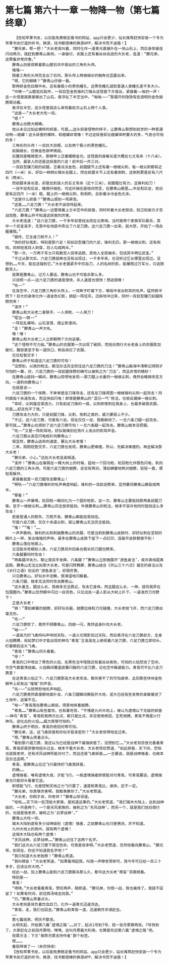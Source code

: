 # 第七篇 第六十一章 一物降一物（第七篇终章）
        【告知苹果书友，以后能免费稳定看书的网站、app只会更少，站长推荐赶快安装一个专为苹果书友打造的听书，换源，找书都很棒的换源APP，解决书荒不迷路！】
       “滕兄弟，帮一把！”大长老高叫着，同时化作一道青光直接扑在一块山石上，而后身体接连闪动两次，就赶到滕青山身侧，一身破烂，衣服上还有着丝丝血迹的大长老，连道：“滕兄弟，这孽畜非常厉害。”
       滕青山则是观察着那山壁石坑中冒出的三角形头颅。
       嗤嗤~~
       随着三角形头颅完全出了石坑，那头颅上两根细长的触角也显露出来。
       “嗯，它的眼睛？”滕青山仔细一看。
       那两碎金色巨眼中央，还有着极小的黑色瞳孔，这黑色瞳孔就和普通人类瞳孔差不多大小。
       “咔嚓~~”山壁岩石裂开，一双巨型金色锋利刀锋从这怪兽下方冒出，紧接着——嗡的一声！这一头怪兽就直接窜出了山石，悬浮在了半空当中，“嗡嗡~~~”那展开的隐隐有些透明的金色翅膀扇动着。
       悬浮在半空，这头怪兽就这么审视着前方山石上两个人类。
       “这是——”大长老大吃一惊。
       “嗯？”
       滕青山也瞪大眼睛。
       他从未见过如此模样的妖兽，可是……这头妖兽怪物的样子，让滕青山联想到前世的一种普通动物——螳螂！这头妖兽的模样，和螳螂非常像！不过这妖兽却比螳螂体积要大的多，气息也可怕的多！
       三角形的头颅！一双巨大双眼，以及两个极小的黑色瞳孔。
       前胸细长，仿佛金色钢甲铸就。
       后腹则是略微宽大，那鳞甲上泛着耀眼金光。这怪兽的身躯长度大概在七丈有余（十八米）。
       当然，最骇人的还是这妖兽的六足！前中后一共三对。
       一双巨型镰刀般的前腿，泛着淡淡金色，前腿腿节上还有着一根根尖刺，每一根尖刺都有近四尺（一米）长，好似一柄柄尖锥长在腿上，而在前腿关节上还有着倒刺，这倒刺更是足有八尺长（两米）。
       而前腿本身长度，却是达到骇人的五丈有余（近十三米），前腿粗壮有力，且锋利如刀！
       一双中足和后足，略微纤细些，可这纤细也是相对而言，在滕青山眼里……中足和后足，依旧是有近四尺（一米）粗，腿上的一根根尖刺，和倒刺，反射着冰冷金色光泽。
       “这是什么妖兽？”滕青山感到一阵屏息。
       “这是……六足刀篪！”大长老不由惊呼起来。
       “六足刀篪？”滕青山一边警惕着上方半空中的妖兽，同时听着大长老叙说，知己知彼方才百战百胜，滕青山并不知道这妖兽的厉害。
       大长老连道：“这六足刀篪，一千多年前曾经出现在北寒域。当时是两个家族军队厮杀，其中一个武圣高手，无意中在地底中弄出了六足刀篪。这六足刀篪一出来，就大怒，开始了一场血腥屠戮。”
       “据传，它全身刀枪不入！”
       “快的好似鬼影，特别是那六足！宛如巨型镰刀的六足，锋利无匹。那一根根尖刺，还有倒钩，同样轻易将人刺穿，将人勾成两半。”
       “那一次，一万两千军士只有数百人侥幸逃脱，其他人全部被杀，包括其中两位武圣。”
       “不过从那次后，六足刀篪就再也没有出现过，一千多年来，也没听过它从哪里出现过。没想到……今天，能在这碰到它。”大长老握紧手中饮血刀，人的名树的影，能屠戮过万军士，只逃脱数百人。
       就算是滕青山，过万人要逃，滕青山也不可能杀那么多。
       只说明一点——这六足刀篪的速度很快，杀人速度也很快！想逃很难！
       “吼~~”
       在高空中，六足刀篪三角形头颅上，一双眸子盯着下方，喉咙中发出刺耳的吼声。猛然俯冲而下！巨大的身体化作一道金色幻影，掀起一阵狂风，迅疾地冲过来，同时一双巨型镰刀前腿挥劈而来！
       “滚开！”
       滕青山和大长老二者联手，一人用枪，一人用刀！
       “哐当~~锵~~”
       一阵狂乱爆响，山石滚落，烟尘弥漫间。
       “走！”滕青山一声大吼。
       嗖！嗖！
       滕青山和大长老二人立即朝两个方向逃窜。
       “这个怪物不可力敌。”滕青山的衣服第一次出现了破损，而旭日商行大长老身上的衣服愈加破烂，腹部甚至于有一道伤口，鲜血染红了衣服。
       仅仅短暂交手！
       滕青山终于知道这六足刀篪的可怕！
       “没想到，以我的枪法，都没办法完全防住这六足刀篪的刀法！”滕青山脑海中清晰记得刚才可怕的一幕，对，六足刀篪的一双前腿挥劈的确可以被称之为‘刀法’，而且非常的精妙！
       在滕青山抵挡一瞬间，滕青山惊愕地发现——那刀腿上长着的一根根尖刺，竟然会略微改变方向，一道刺向滕青山！
       也就是说——
       六足刀篪的一个挥劈，不单单是足刀锋攻击，还有足刀锋周围一根根锋利尖刺一起攻击！同时面临十余道攻击，而且快如闪电！即使是滕青山的‘混元一气’枪法，也依旧漏掉一根尖刺。
       “幸好，尖刺蕴含穿透力，只有前足刀锋的一成。尖刺即使刺在我身上，也最多破我衣服，可是……却还伤不了我。”
       刀篪攻击力大的，只是前腿刀锋，尖刺、倒刺之类的，威力要弱上不少。
       “不过，这六足刀篪，可是有六足。现在仅仅一足，我都麻烦了。一旦六条刀腿一起攻击，那可就……”滕青山也感到了这六足刀篪可怕！一旦六条腿一起攻击，滕青山根本没把握。
       “吼~~”又是一阵刺耳地，好似玻璃划在铁片上发出的刺耳声音。
       六足刀篪从高空闪电般扑向滕青山！
       很显然，滕青山逃命的速度，要比大长老慢！
       二来，刚刚短暂交手，六足刀篪也发现，滕青山更难缠，所以，先解决难缠的。再去解决那大长老！
       “滕兄弟，小心。”远处大长老连高喊道。
       “滚开！”滕青山在窜跳在一棵大树上的时候，猛地一个回马枪，轮回枪化作银色闪电，刺向六足刀篪的三角头颅。可是六足刀篪的翅膀，足足有两对。薄如蝉翼地两对翅膀，轻轻一震，便轻易躲开。
       紧接着就是一双刀腿攻击滕青山！
       “啊吼~~”六足刀篪难听的吼声再度响起，锋利的一双前足劈来，显然要将滕青山撕裂成两半。
       “孽畜！”
       滕青山一声暴喝，轮回枪一瞬间化为一个圆形枪影，这一次，滕青山主要抵挡那两条前腿刀锋。至于一根根尖刺……滕青山完全放弃抵挡。毕竟滕青山的枪法，根本不容许他同时抵挡这么多攻击！
       若是普通人的箭矢，万箭齐发，滕青山都能轻易挡住。
       可是六足刀篪，仅仅十余道尖刺，就让滕青山无法完全抵挡。
       “嗤！”“嗤！”……
       一声声脆响，锋利的尖刺刺破滕青山的衣服，可是当刺到滕青山皮肤时，却好似刺在坚韧的鳞片上一样，发出嗤嗤的声响，最多在滕青山皮肤下留下一点红印，连破开皮肤都做不到！
       滕青山落在地面上。
       见没能杀死眼前人类，六足刀篪另外四条也极长的刀腿也劈来。
       六条腿要同时攻击！
       “两条腿冲击力，都让我双手发麻，六条腿？”滕青山立即施展开‘游鱼身法’，或许直线距离逃跑，滕青山无法比拟那大长老。可是闪转腾挪，滕青山结合《开山三十六式》蕴含的身法以及《水行之道》创出的‘游鱼身法’，却很厉害。
       只见滕青山，好似水中泥鳅，很滑溜地闪躲着。
       六条刀腿，根本无法同时攻击滕青山。
       “这头畜生，腿这么长，我根本无法靠近，攻击它身体。而且腿这么长，一伸，就将我弄在包围圈内。”滕青山忽然眼中闪过一丝亮色，只见远处一道人影从大树上扑下，一道凌厉刀光劈下！
       正是大长老！
       “锵！”薄如蝉翼的翅膀，却好似兵器，翅膀边缘和刀光碰撞，大长老抛飞开，而六足刀篪丝毫无伤。
       “吼~~”
       六足刀篪怒了，竟然不顾滕青山，四翅一闪，竟然返身扑向大长老。
       “呦~~~”
       一道高亢的飞禽鸣叫声响彻天际，一道火光残影划过天际，而后悬浮在六足刀篪前方，全身火焰腾腾，宛如梦幻中才能出现的神鸟‘青鸾’正高高在上俯视着六足刀篪，六足刀篪立即仰头，盯着眼前这头飞禽。
       “青鸾！”滕青山仰头看着。
       “呼！”
       青鸾的口中喷出了黑色的火焰，在黑色当中隐隐还有着丝丝紫色，可怕的火焰焚烧了空间，令空气都震荡扭曲。火焰瞬间覆盖欲要闪躲的六足刀篪，论在空中躲避能力。青鸾可不比六足刀篪差！
       在这青鸾火焰之下，六足刀篪那连大长老攻击，都伤害不了的可怕身体，此刻那些块块金色鳞甲上却发出‘嗤嗤’的声音。
       “吼~~~”尖锐愤怒地吼声响起。
       六足刀篪竟然直接朝地面扑击，六条刀腿瞬间撕裂开大地，诺大已经有些发焦的身躯窜进了土地中，逃窜不见。
       “呦~~”青鸾落在滕青山面前，得意地挥着翅膀。
       “青鸾……”滕青山有些喜悦，也有着吃惊，“不愧是九州大地上，被认为虚境以下无敌的妖兽——神鸟‘青鸾’。青鸾和我两次比试，都只是比试，并没使用绝招，生死相搏。青鸾不愧是火行神鸟，这吐出的火焰……威力真够可怕的。”
       滕青山终于明白，青鸾的绝招何等可怕。
       “滕兄弟，这，这飞禽妖兽和你似乎挺亲密的？”大长老惊愕地走过来。
       “嗯。”滕青山笑着点头。
       “看到那六祖刀篪，我还以为已经是战神下最强妖兽了。没想到它……”大长老双目放光看着青鸾，青鸾却是骄傲地扭头过去，根本不看大长老，大长老惊叹赞道，“如此妖兽，天下间，恐怕也就我老师，还有天风战神所能对付了。而且还是飞禽妖兽……一旦要逃，就是战神强者，也根本没办法追啊。”
       青鸾，是滕青山见过飞行最快的飞禽类妖兽。
       的确……
       虚境强者，唯有虚境大成，才能飞行。一般虚境强者即使能对付青鸾，可青鸾要逃，虚境强者也只能仰头看着它逃。
       即使能飞行，也是控制天地之力飞行罢了，速度和青鸾比，谁快，还不一定。
       “滕兄弟，你真够厉害啊，我都羡慕你了。”大长老赞道。
       “大长老，你刚才说，你老师？”滕青山惊讶道。
       “哈哈……天下间一些顶级大家族，是知道这事的。”大长老笑道，“我们端木大陆上，达到战神级的，一共是两个。一个是天风家族的，被称之为‘天风战神’。而另一个，就是我们旭日商行的，也就是我老师，被称之为‘云梦战神’。”
       滕青山大吃一惊。
       端木大陆到底有多少战神级别（虚境）强者，之前滕青山也只是猜测，并不知道。
       九州大地上的扬州，就有两个虚境！
       这端木大陆也有两个虚境！
       “天风战神，云梦战神……”滕青山记住了这两个名字。
       “我们这次从六足刀篪下保住性命，可真是侥幸啊。”大长老赞道，忽然他看向滕青山，“滕兄带，到现在，你还不知道我名字吧？”
       “我只知道大长老姓穆！”滕青山笑道。
       “我叫穆妄！”大长老笑道，“如果看得起我，叫我一声穆老哥即可，我今年可已经一百三十多岁，应该比你大吧。”
       经此一战，加上滕青山能和六足刀篪厮杀那么久，都令这大长老‘穆妄’另眼相看。
       特别是——
       青鸾！
       “啧啧。”大长老看看青鸾，赞叹两声，随即道，“滕兄弟，你我一战，我也痛快了。我就不逗留了！如果有时间，前往西汤域去找我。”
       “行。”滕青山笑着点头。
       大长老则是背负着饮血巨刀，化作一道青光迅速流去。
       “青鸾，走，我们也回去。”滕青山和青鸾一道，迅速朝月牙湖赶去。
       ……
       第七篇结束，明天不歇息。
       从明天起，开始第八篇‘虚境之路’……对了，起点1号到7号，投一张月票算两张。7号快到了。大家赶在之前投月票吧。嘿嘿，这叫月票最大利用。也算是欢迎第八篇‘虚境之路’吧。
       投票方法：下方‘推荐月票支持作者’那个标签。
       嗯………
       番茄拜谢了~~（未完待续）
       【告知苹果书友，以后能免费稳定看书的网站、app只会更少，站长推荐赶快安装一个专为苹果书友打造的听书，换源，找书都很棒的换源APP，解决书荒不迷路！】